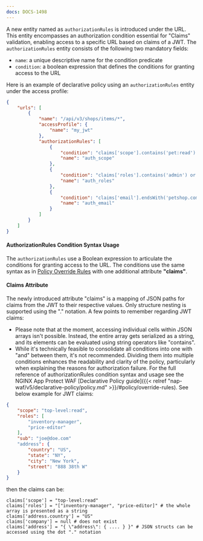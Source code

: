 ```yaml
---
docs: DOCS-1498
---
```


A new entity named as `authorizationRules` is introduced under the URL. This entity encompasses an authorization condition essential for "Claims" validation, enabling access to a specific URL based on claims of a JWT.
The `authorizationRules` entity consists of the following two mandatory fields:

- `name`: a unique descriptive name for the condition predicate
- `condition`: a boolean expression that defines the conditions for granting access to the URL

Here is an example of declarative policy using an `authorizationRules` entity under the access profile:
```json
{
    "urls": [
        {
            "name": "/api/v3/shops/items/*",
            "accessProfile": {
                "name": "my_jwt"
            },
            "authorizationRules": [
                {
                    "condition": "claims['scope'].contains('pet:read') and claims['scope'].contains('pet:write')",
                    "name": "auth_scope"
                },
                {
                    "condition": "claims['roles'].contains('admin') or claims['roles'].contains('inventory-manager')",
                    "name": "auth_roles"
                },
                {
                    "condition": "claims['email'].endsWith('petshop.com')",
                    "name": "auth_email"
                }
            ]
        }
    ]
}
``` 
#### AuthorizationRules Condition Syntax Usage
The `authorizationRules` use a Boolean expression to articulate the conditions for granting access to the URL. The conditions use the same syntax as in [Policy Override Rules](#override-rules) with one additional attribute **"claims"**.
#### Claims Attribute
The newly introduced attribute "claims" is a mapping of JSON paths for claims from the JWT to their respective values. Only structure nesting is supported using the "." notation. 
A few points to remember regarding JWT claims:
- Please note that at the moment, accessing individual cells within JSON arrays isn't possible. Instead, the entire array gets serialized as a string, and its elements can be evaluated using string operators like "contains".
- While it's technically feasible to consolidate all conditions into one with "and" between them, it's not recommended. Dividing them into multiple conditions enhances the readability and clarity of the policy, particularly when explaining the reasons for authorization failure.
For the full reference of authorizationRules condition syntax and usage see the NGINX App Protect WAF [Declarative Policy guide]({{< relref "nap-waf/v5/declarative-policy/policy.md" >}}/#policy/override-rules).
See below example for JWT claims:
 
```json
{
    "scope": "top-level:read",
    "roles": [
        "inventory-manager",
        "price-editor"
    ],
    "sub": "joe@doe.com"
    "address": {
        "country": "US",
        "state": "NY",
        "city": "New York",
        "street": "888 38th W"
    }      
}
```
then the claims can be:
```
claims['scope'] = "top-level:read" 
claims['roles'] = "["inventory-manager", "price-editor]" # the whole array is presented as a string
claims['address.country'] = "US" 
claims['company'] = null # does not exist 
claims['address'] = "{ \"address\": { .... } }" # JSON structs can be accessed using the dot "." notation
```